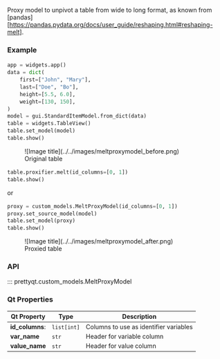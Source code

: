 Proxy model to unpivot a table from wide to long format, as known from [pandas][https://pandas.pydata.org/docs/user_guide/reshaping.html#reshaping-melt].

### Example

```py
app = widgets.app()
data = dict(
    first=["John", "Mary"],
    last=["Doe", "Bo"],
    height=[5.5, 6.0],
    weight=[130, 150],
)
model = gui.StandardItemModel.from_dict(data)
table = widgets.TableView()
table.set_model(model)
table.show()
```

<figure markdown>
  ![Image title](../../images/meltproxymodel_before.png)
  <figcaption>Original table</figcaption>
</figure>



```py
table.proxifier.melt(id_columns=[0, 1])
table.show()
```
or
```py
proxy = custom_models.MeltProxyModel(id_columns=[0, 1])
proxy.set_source_model(model)
table.set_model(proxy)
table.show()
```
<figure markdown>
  ![Image title](../../images/meltproxymodel_after.png)
  <figcaption>Proxied table</figcaption>
</figure>

### API

::: prettyqt.custom_models.MeltProxyModel

### Qt Properties

| Qt Property     | Type        | Description                             |
| ----------------|-------------| --------------------------------------- |
| **id_columns**: | `list[int]` | Columns to use as identifier variables  |
| **var_name**    | `str`       | Header for variable column              |
| **value_name**  | `str`       | Header for value column                 |

